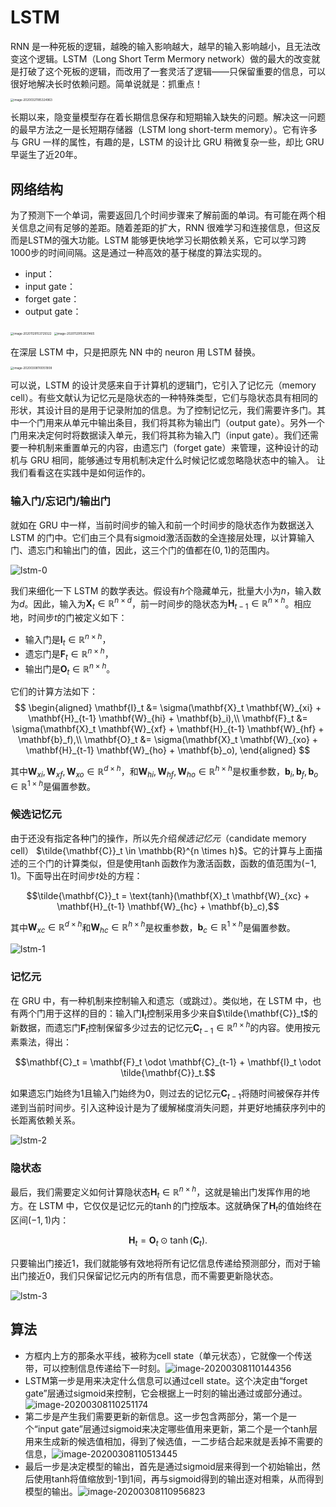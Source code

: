 # LSTM

RNN 是一种死板的逻辑，越晚的输入影响越大，越早的输入影响越小，且无法改变这个逻辑。LSTM（Long Short Term Mermory network）做的最大的改变就是打破了这个死板的逻辑，而改用了一套灵活了逻辑——只保留重要的信息，可以很好地解决长时依赖问题。简单说就是：抓重点！

<img src="figures/image-20200321185324963.png" alt="image-20200321185324963" style="zoom:33%;" />

长期以来，隐变量模型存在着长期信息保存和短期输入缺失的问题。解决这一问题的最早方法之一是长短期存储器（LSTM long short-term memory）。它有许多与 GRU 一样的属性，有趣的是，LSTM 的设计比 GRU 稍微复杂一些，却比 GRU 早诞生了近20年。

## 网络结构

为了预测下一个单词，需要返回几个时间步骤来了解前面的单词。有可能在两个相关信息之间有足够的差距。随着差距的扩大，RNN 很难学习和连接信息，但这反而是LSTM的强大功能。LSTM 能够更快地学习长期依赖关系，它可以学习跨1000步的时间间隔。这是通过一种高效的基于梯度的算法实现的。

- input：
- input gate：
- forget gate：
- output gate：

<img src="figures/image-20201129153729322.png" alt="image-20201129153729322" style="zoom: 33%;" />



<img src="figures/image-20201129153831465.png" alt="image-20201129153831465" style="zoom: 33%;" />

在深层 LSTM 中，只是把原先 NN 中的 neuron 用 LSTM 替换。



<img src="figures/image-20200308110051908.png" alt="image-20200308110051908" style="zoom:33%;" />



可以说，LSTM 的设计灵感来自于计算机的逻辑门，它引入了记忆元（memory cell）。有些文献认为记忆元是隐状态的一种特殊类型，它们与隐状态具有相同的形状，其设计目的是用于记录附加的信息。为了控制记忆元，我们需要许多门。其中一个门用来从单元中输出条目，我们将其称为输出门（output gate）。另外一个门用来决定何时将数据读入单元，我们将其称为输入门（input gate）。我们还需要一种机制来重置单元的内容，由遗忘门（forget gate）来管理，这种设计的动机与 GRU 相同，能够通过专用机制决定什么时候记忆或忽略隐状态中的输入。
让我们看看这在实践中是如何运作的。

### 输入门/忘记门/输出门

就如在 GRU 中一样，当前时间步的输入和前一个时间步的隐状态作为数据送入 LSTM 的门中。它们由三个具有sigmoid激活函数的全连接层处理，以计算输入门、遗忘门和输出门的值，因此，这三个门的值都在$(0, 1)$的范围内。

![lstm-0](figures/lstm-0.svg)

我们来细化一下 LSTM 的数学表达。假设有$h$个隐藏单元，批量大小为$n$，输入数为$d$。因此，输入为$\mathbf{X}_t \in \mathbb{R}^{n \times d}$，前一时间步的隐状态为$\mathbf{H}_{t-1} \in \mathbb{R}^{n \times h}$。相应地，时间步$t$的门被定义如下：

- 输入门是$\mathbf{I}_t \in \mathbb{R}^{n \times h}$，
- 遗忘门是$\mathbf{F}_t \in \mathbb{R}^{n \times h}$，
- 输出门是$\mathbf{O}_t \in \mathbb{R}^{n \times h}$。

它们的计算方法如下：
$$
\begin{aligned}
\mathbf{I}_t &= \sigma(\mathbf{X}_t \mathbf{W}_{xi} + \mathbf{H}_{t-1} \mathbf{W}_{hi} + \mathbf{b}_i),\\
\mathbf{F}_t &= \sigma(\mathbf{X}_t \mathbf{W}_{xf} + \mathbf{H}_{t-1} \mathbf{W}_{hf} + \mathbf{b}_f),\\
\mathbf{O}_t &= \sigma(\mathbf{X}_t \mathbf{W}_{xo} + \mathbf{H}_{t-1} \mathbf{W}_{ho} + \mathbf{b}_o),
\end{aligned}
$$

其中$\mathbf{W}_{xi}, \mathbf{W}_{xf}, \mathbf{W}_{xo} \in \mathbb{R}^{d \times h}$，和$\mathbf{W}_{hi}, \mathbf{W}_{hf}, \mathbf{W}_{ho} \in \mathbb{R}^{h \times h}$是权重参数，$\mathbf{b}_i, \mathbf{b}_f, \mathbf{b}_o \in \mathbb{R}^{1 \times h}$是偏置参数。

### 候选记忆元

由于还没有指定各种门的操作，所以先介绍*候选记忆元*（candidate memory cell）
$\tilde{\mathbf{C}}_t \in \mathbb{R}^{n \times h}$。它的计算与上面描述的三个门的计算类似，但是使用$\tanh$函数作为激活函数，函数的值范围为$(-1, 1)$。下面导出在时间步$t$处的方程：

$$\tilde{\mathbf{C}}_t = \text{tanh}(\mathbf{X}_t \mathbf{W}_{xc} + \mathbf{H}_{t-1} \mathbf{W}_{hc} + \mathbf{b}_c),$$

其中$\mathbf{W}_{xc} \in \mathbb{R}^{d \times h}$和$\mathbf{W}_{hc} \in \mathbb{R}^{h \times h}$是权重参数，$\mathbf{b}_c \in \mathbb{R}^{1 \times h}$是偏置参数。

![lstm-1](figures/lstm-1.svg)

### 记忆元

在 GRU 中，有一种机制来控制输入和遗忘（或跳过）。类似地，在 LSTM 中，也有两个门用于这样的目的：输入门$\mathbf{I}_t$控制采用多少来自$\tilde{\mathbf{C}}_t$的新数据，而遗忘门$\mathbf{F}_t$控制保留多少过去的记忆元$\mathbf{C}_{t-1} \in \mathbb{R}^{n \times h}$的内容。使用按元素乘法，得出：

$$\mathbf{C}_t = \mathbf{F}_t \odot \mathbf{C}_{t-1} + \mathbf{I}_t \odot \tilde{\mathbf{C}}_t.$$

如果遗忘门始终为$1$且输入门始终为$0$，则过去的记忆元$\mathbf{C}_{t-1}$将随时间被保存并传递到当前时间步。引入这种设计是为了缓解梯度消失问题，并更好地捕获序列中的长距离依赖关系。

![lstm-2](figures/lstm-2.svg)

### 隐状态

最后，我们需要定义如何计算隐状态$\mathbf{H}_t \in \mathbb{R}^{n \times h}$，这就是输出门发挥作用的地方。在 LSTM 中，它仅仅是记忆元的$\tanh$的门控版本。这就确保了$\mathbf{H}_t$的值始终在区间$(-1, 1)$内：

$$\mathbf{H}_t = \mathbf{O}_t \odot \tanh(\mathbf{C}_t).$$

只要输出门接近$1$，我们就能够有效地将所有记忆信息传递给预测部分，而对于输出门接近$0$，我们只保留记忆元内的所有信息，而不需要更新隐状态。

![lstm-3](figures/lstm-3.svg)

## 算法

- 方框内上方的那条水平线，被称为cell state（单元状态），它就像一个传送带，可以控制信息传递给下一时刻。![image-20200308110144356](figures/image-20200308110144356.png)
- LSTM第一步是用来决定什么信息可以通过cell state。这个决定由“forget gate”层通过sigmoid来控制，它会根据上一时刻的输出通过或部分通过。![image-20200308110251174](figures/image-20200308110251174.png)
- 第二步是产生我们需要更新的新信息。这一步包含两部分，第一个是一个“input gate”层通过sigmoid来决定哪些值用来更新，第二个是一个tanh层用来生成新的候选值相加，得到了候选值，一二步结合起来就是丢掉不需要的信息，![image-20200308110513445](figures/image-20200308110513445.png)
- 最后一步是决定模型的输出，首先是通过sigmoid层来得到一个初始输出，然后使用tanh将值缩放到-1到1间，再与sigmoid得到的输出逐对相乘，从而得到模型的输出。![image-20200308110956823](figures/image-20200308110956823.png)





